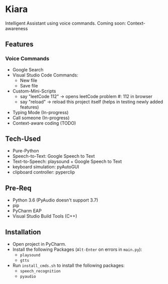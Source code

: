# Kiara

Intelligent Assistant using voice commands. Coming soon: Context-awareness

## Features

### Voice Commands

- Google Search <!-- TODO: Context-aware Google Search -->
- Visual Studio Code Commands:
  - New file
  - Save file
- Custom-Mini-Scripts
  - say "leetCode 112" -> opens leetCode problem #: 112 in browser
  - say "reload" -> reload this project itself (helps in testing newly added features)
- Typing Mode (In-progress) <!-- TODO: Fix this recently broken feature -->
- Call someone (In-progress)
- Context-aware coding (TODO)

## Tech-Used

- Pure-Python
- Speech-to-Text: Google Speech to Text
- Text-to-Speech: playsound + Google Speech to Text
- keyboard simulation: pyAutoGUI
- clipboard controller: pyperclip

## Pre-Req

- Python 3.6 (PyAudio doesn't support 3.7)
- pip
- PyCharm EAP
- Visual Studio Build Tools (C++)

<!-- ## Project Structure


```ProjectStructure
.                       # Root
├── .vscode             # vscode config files
├── Infrastructure       # ARM template (Azure provisioning)
    └── logintemplate    # login/sign-up UI
├── Client
    ├── src              # main client code
    ├── api              # clients interface(s) to the servers API
    ├── auth             # client-side authentication
    ├── components       # app components
    ├── containers       # components rep
``` -->

## Installation

- Open project in PyCharm.
- Install the following Packages (`Alt-Enter` on errors in `main.py`):
    - `playsound`
    - `gtts`
- Run `install_cmds.sh` to install the following packages:
    - `speech_recognition`
    -  `pyaudio`
